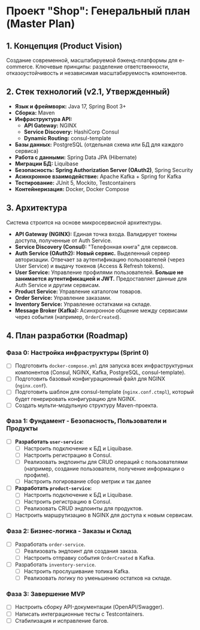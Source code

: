 # Проект "Shop": Генеральный план (Master Plan)

## 1. Концепция (Product Vision)

Создание современной, масштабируемой бэкенд-платформы для e-commerce. Ключевые принципы: разделение ответственности, отказоустойчивость и независимая масштабируемость компонентов.

## 2. Стек технологий (v2.1, Утвержденный)

- **Язык и фреймворк:** Java 17, Spring Boot 3+
- **Сборка:** Maven
- **Инфраструктура API:**
  - **API Gateway:** NGINX
  - **Service Discovery:** HashiCorp Consul
  - **Dynamic Routing:** consul-template
- **Базы данных:** PostgreSQL (отдельная схема или БД для каждого сервиса)
- **Работа с данными:** Spring Data JPA (Hibernate)
- **Миграции БД:** Liquibase
- **Безопасность:** **Spring Authorization Server (OAuth2)**, Spring Security
- **Асинхронное взаимодействие:** Apache Kafka + Spring for Kafka
- **Тестирование:** JUnit 5, Mockito, Testcontainers
- **Контейнеризация:** Docker, Docker Compose

## 3. Архитектура

Система строится на основе микросервисной архитектуры.

- **API Gateway (NGINX):** Единая точка входа. Валидирует токены доступа, полученные от Auth Service.
- **Service Discovery (Consul):** "Телефонная книга" для сервисов.
- **Auth Service (OAuth2):** **Новый сервис.** Выделенный сервер авторизации. Отвечает за аутентификацию пользователей (через User Service) и выдачу токенов (Access & Refresh tokens).
- **User Service:** Управление профилями пользователей. **Больше не занимается аутентификацией и JWT.** Предоставляет данные для Auth Service и другим сервисам.
- **Product Service:** Управление каталогом товаров.
- **Order Service:** Управление заказами.
- **Inventory Service:** Управление остатками на складе.
- **Message Broker (Kafka):** Асинхронное общение между сервисами через события (например, `OrderCreated`).

## 4. План разработки (Roadmap)

### Фаза 0: Настройка инфраструктуры (Sprint 0)

- [ ] Подготовить `docker-compose.yml` для запуска всех инфраструктурных компонентов (Consul, NGINX, Kafka, PostgreSQL, consul-template).
- [ ] Подготовить базовый конфигурационный файл для NGINX (`nginx.conf`).
- [ ] Подготовить шаблон для consul-template (`nginx.conf.ctmpl`), который будет генерировать конфигурацию для NGINX.
- [ ] Создать мульти-модульную структуру Maven-проекта.

### Фаза 1: Фундамент - Безопасность, Пользователи и Продукты

- [ ] **Разработать `user-service`:**
  - [ ] Настроить подключение к БД и Liquibase.
  - [ ] Настроить регистрацию в Consul.
  - [ ] Реализовать эндпоинты для CRUD операций с пользователями (например, создание пользователя, получение информации о профиле).
  - [ ] Настроить логирование сбор метрик и так далее
- [ ] **Разработать `product-service`:**
  - [ ] Настроить подключение к БД и Liquibase.
  - [ ] Настроить регистрацию в Consul.
  - [ ] Реализовать CRUD эндпоинты для продуктов.
- [ ] Настроить маршрутизацию в NGINX для доступа к новым сервисам.

### Фаза 2: Бизнес-логика - Заказы и Склад

- [ ] Разработать `order-service`.
  - [ ] Реализовать эндпоинт для создания заказа.
  - [ ] Настроить отправку события `OrderCreated` в Kafka.
- [ ] Разработать `inventory-service`.
  - [ ] Настроить прослушивание топика Kafka.
  - [ ] Реализовать логику по уменьшению остатков на складе.

### Фаза 3: Завершение MVP

- [ ] Настроить сборку API-документации (OpenAPI/Swagger).
- [ ] Написать интеграционные тесты с Testcontainers.
- [ ] Стабилизация и исправление багов.